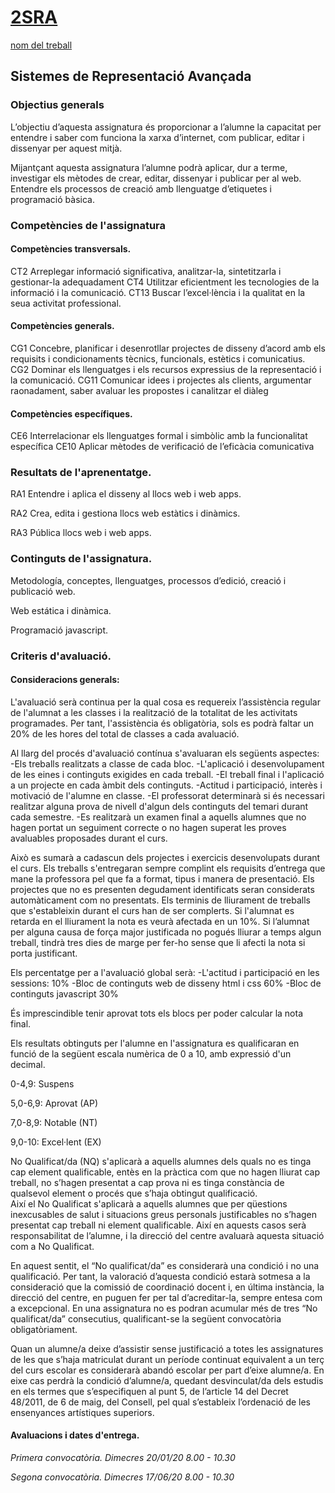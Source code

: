 # <a href="https://arquesm.github.io/2SRA/">2SRA</a>
[nom del treball](https://arquesm.github.io/2SRA/)
## Sistemes de Representació Avançada
### Objectius generals

L’objectiu d’aquesta assignatura és proporcionar a l’alumne la capacitat per entendre i saber com funciona la xarxa d’internet, com publicar, editar i dissenyar per aquest mitjà. 

Mijantçant aquesta assignatura l’alumne podrà aplicar, dur a terme, investigar els mètodes de crear, editar, dissenyar i publicar per al web. Entendre els processos de creació amb llenguatge d’etiquetes i programació bàsica.

### Competències de l'assignatura

#### Competències transversals.

CT2 Arreplegar informació significativa, analitzar-la, sintetitzarla i gestionar-la adequadament
CT4 Utilitzar eficientment les tecnologies de la informació i la comunicació.
CT13 Buscar l’excel·lència i la qualitat en la seua activitat professional.

#### Competències generals.

CG1 Concebre, planificar i desenrotllar projectes de disseny d’acord amb els requisits i condicionaments tècnics, funcionals, estètics i comunicatius.
CG2 Dominar els llenguatges i els recursos expressius de la representació i la comunicació.
CG11 Comunicar idees i projectes als clients, argumentar raonadament, saber avaluar les propostes i canalitzar el diàleg

#### Competències específiques.

CE6 Interrelacionar els llenguatges formal i simbòlic amb la funcionalitat específica
CE10 Aplicar mètodes de verificació de l’eficàcia comunicativa

### Resultats de l'aprenentatge.

RA1 Entendre i aplica el disseny al llocs web i web apps.

RA2 Crea, edita i gestiona llocs web estàtics i dinàmics.

RA3 Pública llocs web i web apps.

### Continguts de l'assignatura.

Metodología, conceptes, llenguatges, processos d’edició, creació  i publicació web.

Web estática i dinàmica. 

Programació javascript.

### Criteris d'avaluació.

#### Consideracions generals:  
 
L'avaluació serà continua per la qual cosa es requereix l’assistència regular de l'alumnat a les classes i la realització de la totalitat de les activitats programades. Per tant, l'assistència és obligatòria, sols es podrà faltar un 20% de les hores del total de classes a cada avaluació.

Al llarg del procés d'avaluació contínua s'avaluaran els següents aspectes:
-Els treballs realitzats a classe de cada bloc.
-L'aplicació i desenvolupament de les eines i continguts exigides en cada treball. 
-El treball final i l'aplicació a un projecte en cada àmbit dels continguts. 
-Actitud i participació, interès i motivació de l'alumne en classe. 
-El professorat determinarà si és necessari realitzar alguna prova de nivell d'algun dels continguts del temari durant cada semestre. 
-Es realitzarà un examen final a aquells alumnes que no hagen portat un seguiment correcte o no hagen superat les proves avaluables proposades durant el curs.

Això es sumarà a cadascun dels projectes i exercicis desenvolupats durant el curs. 
Els treballs s'entregaran sempre complint els requisits d’entrega que mane la professora pel que fa a format, tipus i manera de presentació.
Els projectes que no es presenten degudament identificats seran considerats automàticament com no presentats. 
Els terminis de lliurament de treballs que s'estableixin durant el curs han de ser complerts. Si l'alumnat es retarda en el lliurament la nota es veurà afectada en un 10%. Si l’alumnat per alguna causa de força major justificada no pogués lliurar a temps algun treball, tindrà tres dies de marge per fer-ho sense que li afecti la nota si porta justificant.  
 
Els percentatge per a l'avaluació global serà: 
-L'actitud i participació en les sessions: 10%
-Bloc de continguts web de disseny html i css 60% 
-Bloc de continguts javascript 30% 
 
És imprescindible tenir aprovat tots els blocs per poder calcular la nota final.

Els resultats obtinguts per l'alumne en l'assignatura es qualificaran en funció de la següent escala numèrica de 0 a 10, amb expressió d'un decimal.  

0-4,9: Suspens  

5,0-6,9: Aprovat (AP)

7,0-8,9: Notable (NT)

9,0-10: Excel·lent (EX)

No Qualificat/da (NQ) s'aplicarà a aquells alumnes dels quals no es tinga cap element qualificable, entès en la pràctica com que no hagen lliurat cap treball, no s’hagen presentat a cap prova ni es tinga constància de qualsevol element o procés que s’haja obtingut qualificació.  
Així el No Qualificat s'aplicarà a aquells alumnes que per qüestions inexcusables de salut i situacions greus personals justificables no s’hagen presentat cap treball ni element qualificable. Així en aquests casos serà responsabilitat de l’alumne, i la direcció del centre avaluarà aquesta situació com a No Qualificat.

En aquest sentit, el “No qualificat/da” es considerarà una condició i no una qualificació. Per tant, la valoració d’aquesta condició estarà sotmesa a la consideració que la comissió de coordinació docent i, en última instància, la direcció del centre, en puguen fer per tal d’acreditar-la, sempre entesa com a excepcional. En una assignatura no es podran acumular més de tres “No qualificat/da” consecutius, qualificant-se la següent convocatòria obligatòriament.

Quan un alumne/a deixe d’assistir sense justificació a totes les assignatures de les que s’haja matriculat durant un període continuat equivalent a un terç del curs escolar es considerarà abandó escolar per part d’eixe alumne/a. En eixe cas perdrà la condició d’alumne/a, quedant desvinculat/da dels estudis en els termes que s’especifiquen al punt 5, de l’article 14 del Decret 48/2011, de 6 de maig, del Consell, pel qual s’estableix l’ordenació de les ensenyances artístiques superiors.

#### Avaluacions i dates d'entrega.

*Primera convocatòria. Dimecres 20/01/20 8.00 - 10.30*

*Segona convocatòria. Dimecres 17/06/20 8.00 - 10.30*


